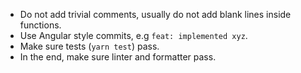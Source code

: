 - Do not add trivial comments, usually do not add blank lines inside functions.
- Use Angular style commits, e.g `feat: implemented xyz`.
- Make sure tests (`yarn test`) pass.
- In the end, make sure linter and formatter pass.